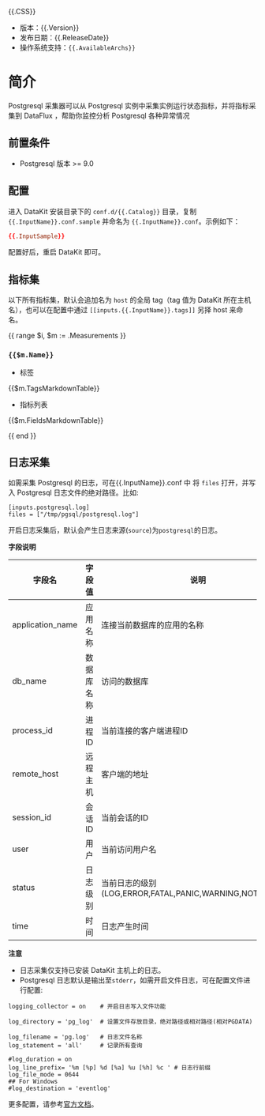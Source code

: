 {{.CSS}}

- 版本：{{.Version}}
- 发布日期：{{.ReleaseDate}}
- 操作系统支持：`{{.AvailableArchs}}`

# 简介

Postgresql 采集器可以从 Postgresql 实例中采集实例运行状态指标，并将指标采集到 DataFlux ，帮助你监控分析 Postgresql 各种异常情况

## 前置条件

- Postgresql 版本 >= 9.0

## 配置

进入 DataKit 安装目录下的 `conf.d/{{.Catalog}}` 目录，复制 `{{.InputName}}.conf.sample` 并命名为 `{{.InputName}}.conf`。示例如下：

```toml
{{.InputSample}}
```

配置好后，重启 DataKit 即可。

## 指标集

以下所有指标集，默认会追加名为 `host` 的全局 tag（tag 值为 DataKit 所在主机名），也可以在配置中通过 `[[inputs.{{.InputName}}.tags]]` 另择 host 来命名。

{{ range $i, $m := .Measurements }}

### `{{$m.Name}}`

-  标签

{{$m.TagsMarkdownTable}}

- 指标列表

{{$m.FieldsMarkdownTable}}

{{ end }}

## 日志采集
如需采集 Postgresql 的日志，可在{{.InputName}}.conf 中 将 `files` 打开，并写入 Postgresql 日志文件的绝对路径。比如:
```
[inputs.postgresql.log]
files = ["/tmp/pgsql/postgresql.log"]
```
开启日志采集后，默认会产生日志来源(`source`)为`postgresql`的日志。

**字段说明**

| 字段名 | 字段值 | 说明 |
|---|---|---|
|application_name|应用名称|连接当前数据库的应用的名称|
|db_name|数据库名称|访问的数据库|
|process_id|进程ID|当前连接的客户端进程ID|
|remote_host|远程主机|客户端的地址|
|session_id|会话ID|当前会话的ID|
|user|用户|当前访问用户名|
|status|日志级别|当前日志的级别(LOG,ERROR,FATAL,PANIC,WARNING,NOTICE,INFO)|
|time|时间|日志产生时间|

**注意**
- 日志采集仅支持已安装 DataKit 主机上的日志。
- Postgresql 日志默认是输出至`stderr`，如需开启文件日志，可在配置文件进行配置:

```
logging_collector = on    # 开启日志写入文件功能
                          
log_directory = 'pg_log'  # 设置文件存放目录，绝对路径或相对路径(相对PGDATA)

log_filename = 'pg.log'   # 日志文件名称
log_statement = 'all'     # 记录所有查询

#log_duration = on
log_line_prefix= '%m [%p] %d [%a] %u [%h] %c ' # 日志行前缀
log_file_mode = 0644
## For Windows
#log_destination = 'eventlog'
```
更多配置，请参考[官方文档](https://www.postgresql.org/docs/11/runtime-config-logging.html)。